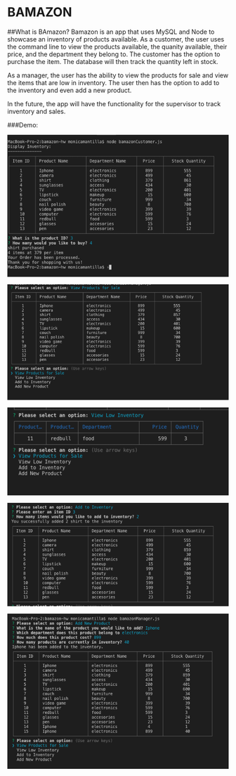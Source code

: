 # BAMAZON

##What is BAmazon?
Bamazon is an app that uses MySQL and Node to showcase an inventory of products available. As a customer, the user uses the command line to view the products available, the quanity available, their price, and the department they belong to. The customer has the option to purchase the item. The database will then track the quantity left in stock. 

As a manager, the user has the ability to view the products for sale and view the items that are low in inventory. The user then has the option to add to the inventory and even add a new product. 

In the future, the app will have the functionality for the supervisor to track inventory and sales. 

###Demo:
<!-- Customer View -->
![Screenshot](customerView.png)

<!-- Manager View All Products-->
![Screenshot](viewProducts.png)

<!-- Manager View Low Inventory-->
![Screenshot](viewLowInv.png)

<!-- Manager Add To Inventory-->
![Screenshot](addToInv.png)

<!-- Manager Add New Product-->
![Screenshot](addNewProduct.png)